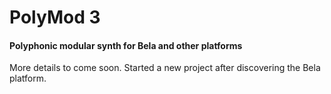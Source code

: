 # PolyMod 3
#### Polyphonic modular synth for Bela and other platforms
More details to come soon. Started a new project after discovering the Bela platform.
